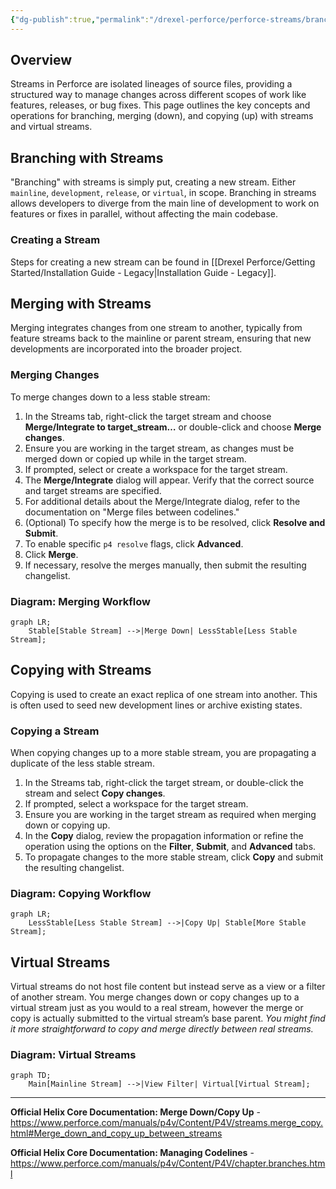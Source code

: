 ```yaml
---
{"dg-publish":true,"permalink":"/drexel-perforce/perforce-streams/branching-merging-and-copying-with-streams/"}
---
```


## Overview

Streams in Perforce are isolated lineages of source files, providing a structured way to manage changes across different scopes of work like features, releases, or bug fixes. This page outlines the key concepts and operations for branching, merging (down), and copying (up) with streams and virtual streams.

## Branching with Streams

"Branching" with streams is simply put, creating a new stream. Either `mainline`, `development`, `release`, or `virtual`, in scope. Branching in streams allows developers to diverge from the main line of development to work on features or fixes in parallel, without affecting the main codebase.

### Creating a Stream
Steps for creating a new stream can be found in [[Drexel Perforce/Getting Started/Installation Guide - Legacy\|Installation Guide - Legacy]].


## Merging with Streams

Merging integrates changes from one stream to another, typically from feature streams back to the mainline or parent stream, ensuring that new developments are incorporated into the broader project.

### Merging Changes
To merge changes down to a less stable stream:

1. In the Streams tab, right-click the target stream and choose **Merge/Integrate to target_stream…** or double-click and choose **Merge changes**.
2. Ensure you are working in the target stream, as changes must be merged down or copied up while in the target stream.
3. If prompted, select or create a workspace for the target stream.
4. The **Merge/Integrate** dialog will appear. Verify that the correct source and target streams are specified.
5. For additional details about the Merge/Integrate dialog, refer to the documentation on "Merge files between codelines."
6. (Optional) To specify how the merge is to be resolved, click **Resolve and Submit**.
7. To enable specific `p4 resolve` flags, click **Advanced**.
8. Click **Merge**.
9. If necessary, resolve the merges manually, then submit the resulting changelist.

### Diagram: Merging Workflow
```mermaid
graph LR;
    Stable[Stable Stream] -->|Merge Down| LessStable[Less Stable Stream];

```

## Copying with Streams

Copying is used to create an exact replica of one stream into another. This is often used to seed new development lines or archive existing states.

### Copying a Stream
When copying changes up to a more stable stream, you are propagating a duplicate of the less stable stream.

1. In the Streams tab, right-click the target stream, or double-click the stream and select **Copy changes**.
2. If prompted, select a workspace for the target stream.
3. Ensure you are working in the target stream as required when merging down or copying up.
4. In the **Copy** dialog, review the propagation information or refine the operation using the options on the **Filter**, **Submit**, and **Advanced** tabs.
5. To propagate changes to the more stable stream, click **Copy** and submit the resulting changelist.

### Diagram: Copying Workflow
```mermaid
graph LR;
    LessStable[Less Stable Stream] -->|Copy Up| Stable[More Stable Stream];

```

## Virtual Streams

Virtual streams do not host file content but instead serve as a view or a filter of another stream. You merge changes down or copy changes up to a virtual stream just as you would to a real stream, however the merge or copy is actually submitted to the virtual stream’s base parent. *You might find it more straightforward to copy and merge directly between real streams.*
### Diagram: Virtual Streams
```mermaid
graph TD;
    Main[Mainline Stream] -->|View Filter| Virtual[Virtual Stream];
```

---

 **Official Helix Core Documentation: Merge Down/Copy Up** - https://www.perforce.com/manuals/p4v/Content/P4V/streams.merge_copy.html#Merge_down_and_copy_up_between_streams
 
 **Official Helix Core Documentation: Managing Codelines** - https://www.perforce.com/manuals/p4v/Content/P4V/chapter.branches.html